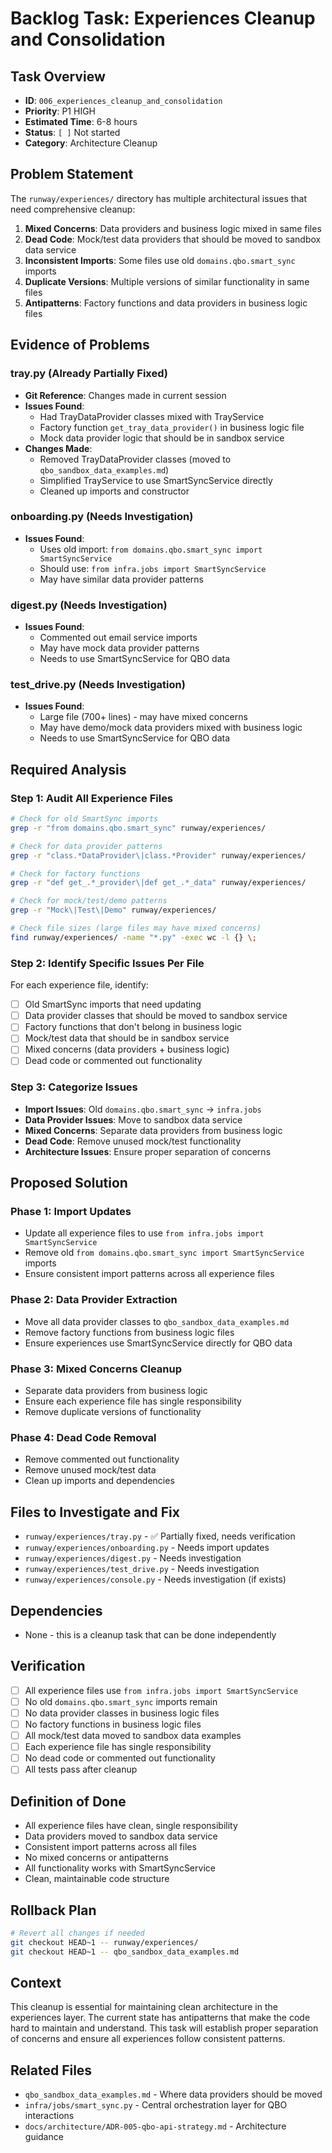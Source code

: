 # Backlog Task: Experiences Cleanup and Consolidation

## **Task Overview**
- **ID**: `006_experiences_cleanup_and_consolidation`
- **Priority**: P1 HIGH
- **Estimated Time**: 6-8 hours
- **Status**: `[ ]` Not started
- **Category**: Architecture Cleanup

## **Problem Statement**
The `runway/experiences/` directory has multiple architectural issues that need comprehensive cleanup:

1. **Mixed Concerns**: Data providers and business logic mixed in same files
2. **Dead Code**: Mock/test data providers that should be moved to sandbox data service
3. **Inconsistent Imports**: Some files use old `domains.qbo.smart_sync` imports
4. **Duplicate Versions**: Multiple versions of similar functionality in same files
5. **Antipatterns**: Factory functions and data providers in business logic files

## **Evidence of Problems**

### **tray.py (Already Partially Fixed)**
- **Git Reference**: Changes made in current session
- **Issues Found**:
  - Had TrayDataProvider classes mixed with TrayService
  - Factory function `get_tray_data_provider()` in business logic file
  - Mock data provider logic that should be in sandbox service
- **Changes Made**:
  - Removed TrayDataProvider classes (moved to `qbo_sandbox_data_examples.md`)
  - Simplified TrayService to use SmartSyncService directly
  - Cleaned up imports and constructor

### **onboarding.py (Needs Investigation)**
- **Issues Found**:
  - Uses old import: `from domains.qbo.smart_sync import SmartSyncService`
  - Should use: `from infra.jobs import SmartSyncService`
  - May have similar data provider patterns

### **digest.py (Needs Investigation)**
- **Issues Found**:
  - Commented out email service imports
  - May have mock data provider patterns
  - Needs to use SmartSyncService for QBO data

### **test_drive.py (Needs Investigation)**
- **Issues Found**:
  - Large file (700+ lines) - may have mixed concerns
  - May have demo/mock data providers mixed with business logic
  - Needs to use SmartSyncService for QBO data

## **Required Analysis**

### **Step 1: Audit All Experience Files**
```bash
# Check for old SmartSync imports
grep -r "from domains.qbo.smart_sync" runway/experiences/

# Check for data provider patterns
grep -r "class.*DataProvider\|class.*Provider" runway/experiences/

# Check for factory functions
grep -r "def get_.*_provider\|def get_.*_data" runway/experiences/

# Check for mock/test/demo patterns
grep -r "Mock\|Test\|Demo" runway/experiences/

# Check file sizes (large files may have mixed concerns)
find runway/experiences/ -name "*.py" -exec wc -l {} \;
```

### **Step 2: Identify Specific Issues Per File**
For each experience file, identify:
- [ ] Old SmartSync imports that need updating
- [ ] Data provider classes that should be moved to sandbox service
- [ ] Factory functions that don't belong in business logic
- [ ] Mock/test data that should be in sandbox service
- [ ] Mixed concerns (data providers + business logic)
- [ ] Dead code or commented out functionality

### **Step 3: Categorize Issues**
- **Import Issues**: Old `domains.qbo.smart_sync` → `infra.jobs`
- **Data Provider Issues**: Move to sandbox data service
- **Mixed Concerns**: Separate data providers from business logic
- **Dead Code**: Remove unused mock/test functionality
- **Architecture Issues**: Ensure proper separation of concerns

## **Proposed Solution**

### **Phase 1: Import Updates**
- Update all experience files to use `from infra.jobs import SmartSyncService`
- Remove old `from domains.qbo.smart_sync import SmartSyncService` imports
- Ensure consistent import patterns across all experience files

### **Phase 2: Data Provider Extraction**
- Move all data provider classes to `qbo_sandbox_data_examples.md`
- Remove factory functions from business logic files
- Ensure experiences use SmartSyncService directly for QBO data

### **Phase 3: Mixed Concerns Cleanup**
- Separate data providers from business logic
- Ensure each experience file has single responsibility
- Remove duplicate versions of functionality

### **Phase 4: Dead Code Removal**
- Remove commented out functionality
- Remove unused mock/test data
- Clean up imports and dependencies

## **Files to Investigate and Fix**
- `runway/experiences/tray.py` - ✅ Partially fixed, needs verification
- `runway/experiences/onboarding.py` - Needs import updates
- `runway/experiences/digest.py` - Needs investigation
- `runway/experiences/test_drive.py` - Needs investigation
- `runway/experiences/console.py` - Needs investigation (if exists)

## **Dependencies**
- None - this is a cleanup task that can be done independently

## **Verification**
- [ ] All experience files use `from infra.jobs import SmartSyncService`
- [ ] No old `domains.qbo.smart_sync` imports remain
- [ ] No data provider classes in business logic files
- [ ] No factory functions in business logic files
- [ ] All mock/test data moved to sandbox data examples
- [ ] Each experience file has single responsibility
- [ ] No dead code or commented out functionality
- [ ] All tests pass after cleanup

## **Definition of Done**
- All experience files have clean, single responsibility
- Data providers moved to sandbox data service
- Consistent import patterns across all files
- No mixed concerns or antipatterns
- All functionality works with SmartSyncService
- Clean, maintainable code structure

## **Rollback Plan**
```bash
# Revert all changes if needed
git checkout HEAD~1 -- runway/experiences/
git checkout HEAD~1 -- qbo_sandbox_data_examples.md
```

## **Context**
This cleanup is essential for maintaining clean architecture in the experiences layer. The current state has antipatterns that make the code hard to maintain and understand. This task will establish proper separation of concerns and ensure all experiences follow consistent patterns.

## **Related Files**
- `qbo_sandbox_data_examples.md` - Where data providers should be moved
- `infra/jobs/smart_sync.py` - Central orchestration layer for QBO interactions
- `docs/architecture/ADR-005-qbo-api-strategy.md` - Architecture guidance
